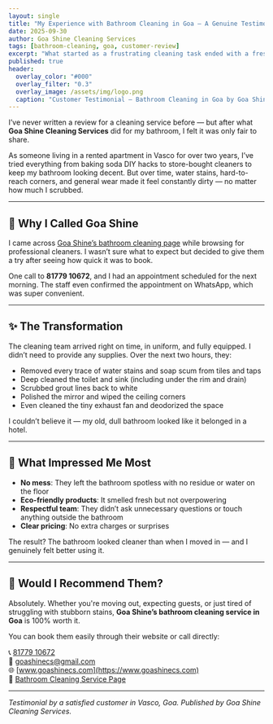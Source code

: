 ```yaml
---
layout: single
title: "My Experience with Bathroom Cleaning in Goa – A Genuine Testimonial"
date: 2025-09-30
author: Goa Shine Cleaning Services
tags: [bathroom-cleaning, goa, customer-review]
excerpt: "What started as a frustrating cleaning task ended with a fresh, sparkling bathroom—thanks to Goa Shine. Here's my honest review."
published: true
header:
  overlay_color: "#000"
  overlay_filter: "0.3"
  overlay_image: /assets/img/logo.png
  caption: "Customer Testimonial – Bathroom Cleaning in Goa by Goa Shine"
---
```


I’ve never written a review for a cleaning service before — but after what **Goa Shine Cleaning Services** did for my bathroom, I felt it was only fair to share.

As someone living in a rented apartment in Vasco for over two years, I’ve tried everything from baking soda DIY hacks to store-bought cleaners to keep my bathroom looking decent. But over time, water stains, hard-to-reach corners, and general wear made it feel constantly dirty — no matter how much I scrubbed.

---

## 🛁 Why I Called Goa Shine

I came across [Goa Shine’s bathroom cleaning page](https://www.goashinecs.com/bathroom-cleaning-goa.html) while browsing for professional cleaners. I wasn’t sure what to expect but decided to give them a try after seeing how quick it was to book.

One call to **81779 10672**, and I had an appointment scheduled for the next morning. The staff even confirmed the appointment on WhatsApp, which was super convenient.

---

## ✨ The Transformation

The cleaning team arrived right on time, in uniform, and fully equipped. I didn’t need to provide any supplies. Over the next two hours, they:

- Removed every trace of water stains and soap scum from tiles and taps  
- Deep cleaned the toilet and sink (including under the rim and drain)  
- Scrubbed grout lines back to white  
- Polished the mirror and wiped the ceiling corners  
- Even cleaned the tiny exhaust fan and deodorized the space  

I couldn’t believe it — my old, dull bathroom looked like it belonged in a hotel.

---

## 💬 What Impressed Me Most

- **No mess**: They left the bathroom spotless with no residue or water on the floor  
- **Eco-friendly products**: It smelled fresh but not overpowering  
- **Respectful team**: They didn’t ask unnecessary questions or touch anything outside the bathroom  
- **Clear pricing**: No extra charges or surprises  

The result? The bathroom looked cleaner than when I moved in — and I genuinely felt better using it.

---

## 🙌 Would I Recommend Them?

Absolutely. Whether you're moving out, expecting guests, or just tired of struggling with stubborn stains, **Goa Shine’s bathroom cleaning service in Goa** is 100% worth it.

You can book them easily through their website or call directly:

📞 [81779 10672](tel:+918177910672)  
📧 [goashinecs@gmail.com](mailto:goashinecs@gmail.com)  
🌐 [www.goashinecs.com](https://www.goashinecs.com)  
🔗 [Bathroom Cleaning Service Page](https://www.goashinecs.com/bathroom-cleaning-goa.html)

---

*Testimonial by a satisfied customer in Vasco, Goa. Published by Goa Shine Cleaning Services.*
